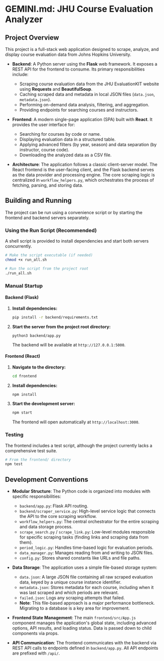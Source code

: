 # GEMINI.md: JHU Course Evaluation Analyzer

## Project Overview

This project is a full-stack web application designed to scrape, analyze, and display course evaluation data from Johns Hopkins University.

- **Backend**: A Python server using the **Flask** web framework. It exposes a REST API for the frontend to consume. Its primary responsibilities include:
    - Scraping course evaluation data from the JHU EvaluationKIT website using **Requests** and **BeautifulSoup**.
    - Caching scraped data and metadata in local JSON files (`data.json`, `metadata.json`).
    - Performing on-demand data analysis, filtering, and aggregation.
    - Providing endpoints for searching courses and instructors.

- **Frontend**: A modern single-page application (SPA) built with **React**. It provides the user interface for:
    - Searching for courses by code or name.
    - Displaying evaluation data in a structured table.
    - Applying advanced filters (by year, season) and data separation (by instructor, course code).
    - Downloading the analyzed data as a CSV file.

- **Architecture**: The application follows a classic client-server model. The React frontend is the user-facing client, and the Flask backend serves as the data provider and processing engine. The core scraping logic is centralized in `workflow_helpers.py`, which orchestrates the process of fetching, parsing, and storing data.

## Building and Running

The project can be run using a convenience script or by starting the frontend and backend servers separately.

### Using the Run Script (Recommended)

A shell script is provided to install dependencies and start both servers concurrently.

```bash
# Make the script executable (if needed)
chmod +x run_all.sh

# Run the script from the project root
./run_all.sh
```

### Manual Startup

#### Backend (Flask)

1.  **Install dependencies:**
    ```bash
    pip install -r backend/requirements.txt
    ```
2.  **Start the server from the project root directory:**
    ```bash
    python3 backend/app.py
    ```
    The backend will be available at `http://127.0.0.1:5000`.

#### Frontend (React)

1.  **Navigate to the directory:**
    ```bash
    cd frontend
    ```
2.  **Install dependencies:**
    ```bash
    npm install
    ```
3.  **Start the development server:**
    ```bash
    npm start
    ```
    The frontend will open automatically at `http://localhost:3000`.

### Testing

The frontend includes a test script, although the project currently lacks a comprehensive test suite.

```bash
# From the frontend/ directory
npm test
```

## Development Conventions

- **Modular Structure**: The Python code is organized into modules with specific responsibilities:
    - `backend/app.py`: Flask API routing.
    - `backend/scraper_service.py`: High-level service logic that connects the API to the core scraping workflow.
    - `workflow_helpers.py`: The central orchestrator for the entire scraping and data storage process.
    - `scrape_search.py` / `scrape_link.py`: Low-level modules responsible for specific scraping tasks (finding links and scraping data from them).
    - `period_logic.py`: Handles time-based logic for evaluation periods.
    - `data_manager.py`: Manages reading from and writing to JSON files.
    - `config.py`: Stores shared constants like URLs and file paths.

- **Data Storage**: The application uses a simple file-based storage system:
    - `data.json`: A large JSON file containing all raw scraped evaluation data, keyed by a unique course instance identifier.
    - `metadata.json`: Stores metadata for each course, including when it was last scraped and which periods are relevant.
    - `failed.json`: Logs any scraping attempts that failed.
    - **Note**: This file-based approach is a major performance bottleneck. Migrating to a database is a key area for improvement.

- **Frontend State Management**: The main `frontend/src/App.js` component manages the application's global state, including advanced options, API results, and loading status. Data is passed down to child components via props.

- **API Communication**: The frontend communicates with the backend via REST API calls to endpoints defined in `backend/app.py`. All API endpoints are prefixed with `/api/`.
